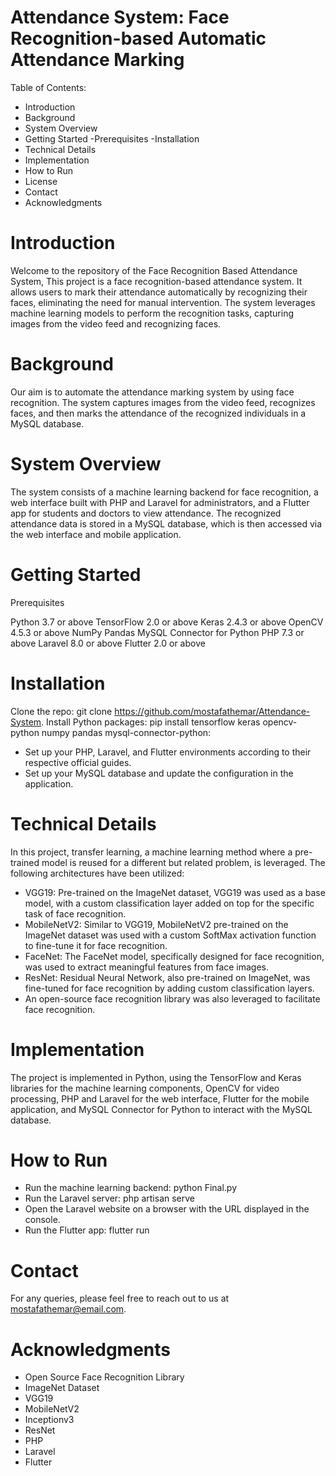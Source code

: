 # Attendance System: Face Recognition-based Automatic Attendance Marking

Table of Contents:

- Introduction
- Background
- System Overview
- Getting Started
   -Prerequisites
   -Installation
- Technical Details
- Implementation
- How to Run
- License
- Contact
- Acknowledgments

  
# Introduction

Welcome to the repository of the Face Recognition Based Attendance System,
This project is a face recognition-based attendance system. It allows users to mark their attendance automatically by recognizing their faces, eliminating the need for manual intervention. The system leverages machine learning models to perform the recognition tasks, capturing images from the video feed and recognizing faces.

# Background

Our aim is to automate the attendance marking system by using face recognition. The system captures images from the video feed, recognizes faces, and then marks the attendance of the recognized individuals in a MySQL database.

# System Overview

The system consists of a machine learning backend for face recognition, a web interface built with PHP and Laravel for administrators, and a Flutter app for students and doctors to view attendance. The recognized attendance data is stored in a MySQL database, which is then accessed via the web interface and mobile application.

# Getting Started

Prerequisites

Python 3.7 or above
TensorFlow 2.0 or above
Keras 2.4.3 or above
OpenCV 4.5.3 or above
NumPy
Pandas
MySQL Connector for Python
PHP 7.3 or above
Laravel 8.0 or above
Flutter 2.0 or above

# Installation

Clone the repo: git clone https://github.com/mostafathemar/Attendance-System.
Install Python packages: pip install tensorflow keras opencv-python numpy pandas mysql-connector-python:

  - Set up your PHP, Laravel, and Flutter environments according to their respective official guides.
  - Set up your MySQL database and update the configuration in the application.
   
# Technical Details

In this project, transfer learning, a machine learning method where a pre-trained model is reused for a different but related problem, is leveraged. The following architectures have been utilized:

- VGG19: Pre-trained on the ImageNet dataset, VGG19 was used as a base model, with a custom classification layer added on top for the specific task of face recognition.
- MobileNetV2: Similar to VGG19, MobileNetV2 pre-trained on the ImageNet dataset was used with a custom SoftMax activation function to fine-tune it for face recognition.
- FaceNet: The FaceNet model, specifically designed for face recognition, was used to extract meaningful features from face images.
- ResNet: Residual Neural Network, also pre-trained on ImageNet, was fine-tuned for face recognition by adding custom classification layers.
- An open-source face recognition library was also leveraged to facilitate face recognition.

# Implementation

The project is implemented in Python, using the TensorFlow and Keras libraries for the machine learning components, OpenCV for video processing, PHP and Laravel for the web interface, Flutter for the mobile application, and MySQL Connector for Python to interact with the MySQL database.

# How to Run

- Run the machine learning backend: python Final.py
- Run the Laravel server: php artisan serve
- Open the Laravel website on a browser with the URL displayed in the console.
- Run the Flutter app: flutter run

# Contact

For any queries, please feel free to reach out to us at mostafathemar@email.com.

# Acknowledgments

- Open Source Face Recognition Library
- ImageNet Dataset
- VGG19
- MobileNetV2
- Inceptionv3
- ResNet
- PHP
- Laravel
- Flutter
